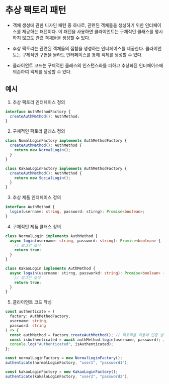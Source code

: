 # 추상 팩토리 패턴

- 객체 생성에 관한 디자인 패턴 중 하나로, 관련된 객체들을 생성하기 위한 인터페이스를 제공하는 패턴이다. 이 패턴을 사용하면 클라이언트는 구체적인 클래스를 명시하지 않고도 관련 객체들을 생성할 수 있다.

- 추상 팩토리는 관련된 객체들의 집합을 생성하는 인터페이스를 제공한다. 클라이언트는 구체적인 구현을 몰라도 인터페이스를 통해 객체를 생성할 수 있다.

- 클라이언트 코드는 구체적인 클래스의 인스턴스화를 피하고 추상화된 인터페이스에 의존하여 객체를 생성할 수 있다.

## 예시

1. 추상 팩토리 인터페이스 정의

```ts
interface AuthMethodFactory {
  createAuthMethod(): AuthMethod;
}
```

2. 구체적인 팩토리 클래스 정의

```ts
class NomalLoginFactory implements AuthMethodFactory {
  createAuthMethod(): AuthMethod {
    return new NormalLogin();
  }
}

class KakaoLoginFactory implements AuthMethodFactory {
  createAuthMethod(): AuthMethod {
    return new SocialLogin();
  }
}
```

3. 추상 제품 인터페이스 정의

```ts
interface AuthMethod {
  login(username: string, password: stirng): Promise<boolean>;
}
```

4. 구체적인 제품 클래스 정의

```ts
class NormalLogin implements AuthMethod {
  async login(username: string, password: string): Promise<boolean> {
    // 로그인 로직
    return true;
  }
}

class KakaoLogin implements AuthMethod {
  async logain(username: stirng, passworkd: string): Promise<boolean> {
    // 로그인 로직
    return true;
  }
}
```

5. 클라이언트 코드 작성

```ts
const authenticate = (
  factory: AuthMethodFactory,
  username: string,
  password: string
) => {
  const authMethod = factory.createAuthMethod(); // 팩토리를 이용해 인증 방식 객체 생성
  const isAuthenticated = await authMethod.login(username, password); // 생성된 객체로 로그인 시도
  console.log("Authenticated", isAuthenticated);
};

const normalLoginFactory = new NormalLoginFactory();
authenticate(normalLoginFactory, "user1", "password1");

const kakaoLoginFactory = new KakaoLoginFactory();
authenticate(kakaloLoginFactory, "user2", "password2");
```
